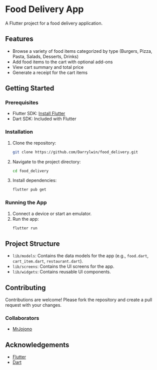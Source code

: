 # Food Delivery App

A Flutter project for a food delivery application.

## Features

- Browse a variety of food items categorized by type (Burgers, Pizza, Pasta, Salads, Desserts, Drinks)
- Add food items to the cart with optional add-ons
- View cart summary and total price
- Generate a receipt for the cart items

## Getting Started

### Prerequisites

- Flutter SDK: [Install Flutter](https://flutter.dev/docs/get-started/install)
- Dart SDK: Included with Flutter

### Installation

1. Clone the repository:
   ```sh
   git clone https://github.com/Darrylwin/food_delivery.git
   ```
2. Navigate to the project directory:
   ```sh
   cd food_delivery
   ```
3. Install dependencies:
   ```sh
   flutter pub get
   ```

### Running the App

1. Connect a device or start an emulator.
2. Run the app:
   ```sh
   flutter run
   ```

## Project Structure

- `lib/models`: Contains the data models for the app (e.g., `food.dart`, `cart_item.dart`, `restaurant.dart`).
- `lib/screens`: Contains the UI screens for the app.
- `lib/widgets`: Contains reusable UI components.

## Contributing

Contributions are welcome! Please fork the repository and create a pull request with your changes.

### Collaborators

- [MrJojono](https://github.com/MrJojono)

## Acknowledgements

- [Flutter](https://flutter.dev/)
- [Dart](https://dart.dev/)